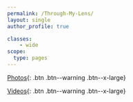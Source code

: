 ```yaml
---
permalink: /Through-My-Lens/
layout: single
author_profile: true

classes:
    - wide
scope:
  type: pages
---
```


[Photos](https://www.flickr.com/photos/112174302@N04/){: .btn .btn--warning .btn--x-large}

[Videos](http://saurabhannadate.com/Through-My-Lens/videos/){: .btn .btn--warning .btn--x-large}
